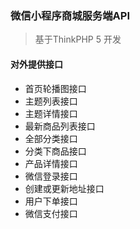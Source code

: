 ### 微信小程序商城服务端API
> 基于ThinkPHP 5 开发

#### 对外提供接口

- 首页轮播图接口
- 主题列表接口
- 主题详情接口
- 最新商品列表接口
- 全部分类接口
- 分类下商品接口
- 产品详情接口
- 微信登录接口
- 创建或更新地址接口
- 用户下单接口
- 微信支付接口
